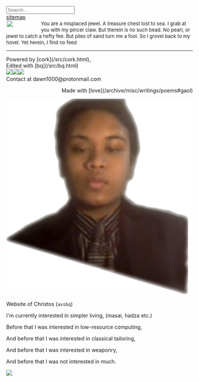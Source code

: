 <style>#x{float:left;margin:2px;}</style>

<div id=toc><input type="text" id="sB" placeholder="Search..."><div id="sR"></div><script src="/src/run/s.js"></script><a href="/">sitemap</a><br><img id="x" src="/pix/homepage-art.avif" style="width:90px;"><span style="font-size: 13px;">You are a misplaced jewel. A treasure chest lost to sea. I grab at you with my pincer claw. But therein is no such bead. No pearl, or jewel to catch a hefty fee. But piles of sand turn me a fool. So I grovel back to my hovel. Yet herein, I find no feed</span><hr>Powered by [cork](/src/cork.html),<br>Edited with [bq](/src/bq.html)<br><img src="/pix/glenda.avif" style="width:45px;"><img src="/pix/gopher.avif" style="width:32px;"><img src="/pix/puffy1.avif" style="width:45px;"><br>Contact at dawn1000@protonmail.com<p style="text-align: right;">Made with [love](/archive/misc/writings/poems#gaol)</p> </div>

<img src=/pix/cover-photo1.png>

Website of Christos (`avsbq`)

I'm currently interested in simpler living, (masai, hadza etc.)

Before that I was interested in low-resource computing, 

And before that I was interested in classical tailoring, 

And before that I was interested in weaponry,

And before that I was not interested in much.

<img src="/pix/chickens-kicking-football.avif" style="width:250px;">
